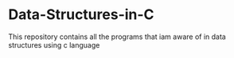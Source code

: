 # Data-Structures-in-C

This repository contains all the programs that iam aware of in data structures using c language
